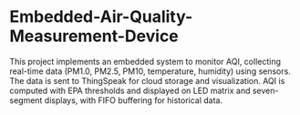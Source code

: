 # Embedded-Air-Quality-Measurement-Device
This project implements an embedded system to monitor AQI, collecting real-time data (PM1.0, PM2.5, PM10, temperature, humidity) using sensors. The data is sent to ThingSpeak for cloud storage and visualization. AQI is computed with EPA thresholds and displayed on LED matrix and seven-segment displays, with FIFO buffering for historical data.
